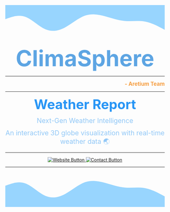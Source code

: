 <svg xmlns="http://www.w3.org/2000/svg" viewBox="0 0 1440 320"><path fill="#0099ff" fill-opacity="0.4" d="M0,128L30,117.3C60,107,120,85,180,106.7C240,128,300,192,360,218.7C420,245,480,235,540,202.7C600,171,660,117,720,96C780,75,840,85,900,101.3C960,117,1020,139,1080,144C1140,149,1200,139,1260,149.3C1320,160,1380,192,1410,208L1440,224L1440,0L1410,0C1380,0,1320,0,1260,0C1200,0,1140,0,1080,0C1020,0,960,0,900,0C840,0,780,0,720,0C660,0,600,0,540,0C480,0,420,0,360,0C300,0,240,0,180,0C120,0,60,0,30,0L0,0Z"></path></svg>

<p align="center"><span style="color:#5DA5E3;font-size:5em;font-weight:bold;">ClimaSphere</p>

---

<p align="right"><span style="color:#F59E42;font-weight:bold;font-size:1.2em;">- Aretium Team</span></p>

---

<div align="center">
    <p><span style="color:#2795F5;font-weight:bold;font-size:3em;">Weather Report</p>
    <p><span style="color:#92C8F7;font-size:1.5em;">Next-Gen Weather Intelligence</p>
    <p><span style="color:#92C8F7;font-size:1.5em;">An interactive 3D globe visualization with real-time weather data &#127759</p>
</div>

---

<div align="center">
  <a href="https://climasphere.aretium.xyz">
    <img src="https://img.shields.io/badge/Visit%20Website-0099ff?style=for-the-badge" alt="Website Button" />
  </a>
  <a href="mailto:deadpoolroy2006@gmail.com">
    <img src="https://img.shields.io/badge/Contact%20Me-EA4335?style=for-the-badge" alt="Contact Button" />
  </a>
</div>

---


<svg xmlns="http://www.w3.org/2000/svg" viewBox="0 0 1440 320"><path fill="#0099ff" fill-opacity="0.4" d="M0,128L30,117.3C60,107,120,85,180,106.7C240,128,300,192,360,218.7C420,245,480,235,540,202.7C600,171,660,117,720,96C780,75,840,85,900,101.3C960,117,1020,139,1080,144C1140,149,1200,139,1260,149.3C1320,160,1380,192,1410,208L1440,224L1440,320L1410,320C1380,320,1320,320,1260,320C1200,320,1140,320,1080,320C1020,320,960,320,900,320C840,320,780,320,720,320C660,320,600,320,540,320C480,320,420,320,360,320C300,320,240,320,180,320C120,320,60,320,30,320L0,320Z"></path></svg>



